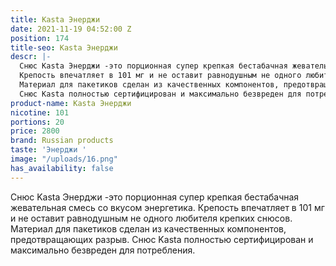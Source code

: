 ```yaml
---
title: Kasta Энерджи
date: 2021-11-19 04:52:00 Z
position: 174
title-seo: Kasta Энерджи
descr: |-
  Снюс Kasta Энерджи -это порционная супер крепкая бестабачная жевательная смесь со вкусом энергетика.
  Крепость впечатляет в 101 мг и не оставит равнодушным не одного любителя крепких снюсов.
  Материал для пакетиков сделан из качественных компонентов, предотвращающих разрыв.
  Снюс Kasta полностью сертифицирован и максимально безвреден для потребления.
product-name: Kasta Энерджи
nicotine: 101
portions: 20
price: 2800
brand: Russian products
taste: 'Энерджи '
image: "/uploads/16.png"
has_availability: false
---
```


Снюс Kasta Энерджи -это порционная супер крепкая бестабачная жевательная смесь со вкусом энергетика.
Крепость впечатляет в 101 мг и не оставит равнодушным не одного любителя крепких снюсов.
Материал для пакетиков сделан из качественных компонентов, предотвращающих разрыв.
Снюс Kasta полностью сертифицирован и максимально безвреден для потребления.